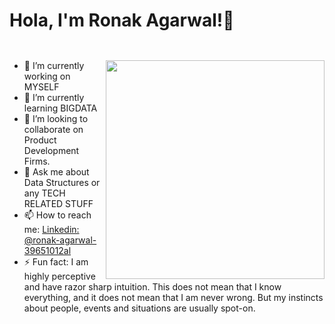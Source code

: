 # Hola, I'm Ronak Agarwal!👋   <code> 
  <img  align="right" src="https://user-images.githubusercontent.com/60615848/91184963-de179c80-e70a-11ea-9284-beca2c2dbcef.gif" width="350"/></code>
- 🔭 I’m currently working on MYSELF
- 🌱 I’m currently learning BIGDATA    
- 👯 I’m looking to collaborate on Product Development Firms.
- 💬 Ask me about Data Structures or any TECH RELATED STUFF
- 📫 How to reach me: [Linkedin: @ronak-agarwal-39651012al](https://www.linkedin.com/in/ronak-agarwal-39651012a/)
- ⚡ Fun fact:  I am highly perceptive and have razor sharp intuition.
This does not mean that I know everything, and it does not mean that I am never wrong. But my instincts about people, events and situations are usually spot-on.

